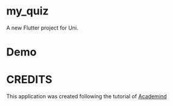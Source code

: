 # my_quiz

A new Flutter project for Uni.

# Demo


# CREDITS
This application was created following the tutorial of <a href="https://www.youtube.com/watch?v=x0uinJvhNxI">Academind</a>

